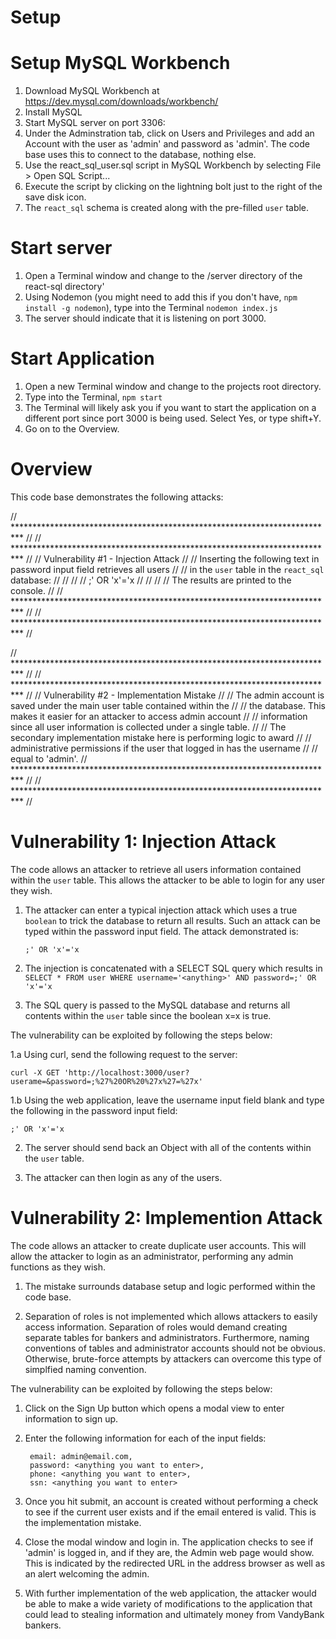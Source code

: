 # Setup

# Setup MySQL Workbench
1. Download MySQL Workbench at https://dev.mysql.com/downloads/workbench/
2. Install MySQL
3. Start MySQL server on port 3306:
4. Under the Adminstration tab, click on Users and Privileges and add an Account with the user as 'admin' and password as 'admin'. The code base uses this to connect to the database, nothing else.
4. Use the react_sql_user.sql script in MySQL Workbench by selecting File > Open SQL Script...
5. Execute the script by clicking on the lightning bolt just to the right of the save disk icon.
6. The `react_sql` schema is created along with the pre-filled `user` table.

# Start server
1. Open a Terminal window and change to the /server directory of the react-sql directory'
2. Using Nodemon (you might need to add this if you don't have, `npm install -g nodemon`), type into the Terminal `nodemon index.js`
3. The server should indicate that it is listening on port 3000.

# Start Application
1. Open a new Terminal window and change to the projects root directory.
2. Type into the Terminal, `npm start`
3. The Terminal will likely ask you if you want to start the application on a different port since port 3000 is being used. Select Yes, or type shift+Y.
4. Go on to the Overview.

# Overview
This code base demonstrates the following attacks:

// ************************************************************************** //
// ************************************************************************** //
// Vulnerability #1 - Injection Attack                                        //
// Inserting the following text in password input field retrieves all users   //
// in the `user` table in the `react_sql` database:                           //
//                                                                            //
//                ;' OR 'x'='x                                                //
//                                                                            //
// The results are printed to the console.                                    //
// ************************************************************************** //
// ************************************************************************** //

// ************************************************************************** //
// ************************************************************************** //
// Vulnerability #2 - Implementation Mistake                                  //
// The admin account is saved under the main user table contained within the  //
// the database. This makes it easier for an attacker to access admin account //
// information since all user information is collected under a single table.  //
// The secondary implementation mistake here is performing logic to award     //
// administrative permissions if the user that logged in has the username     //
// equal to 'admin'.
// ************************************************************************** //
// ************************************************************************** //

# Vulnerability 1: Injection Attack

The code allows an attacker to retrieve all users information contained within
the `user` table. This allows the attacker to be able to login for any user
they wish.

1. The attacker can enter a typical injection attack which uses a true `boolean`
to trick the database to return all results. Such an attack can be typed within
the password input field. The attack demonstrated is:
 
       ;' OR 'x'='x

2. The injection is concatenated with a SELECT SQL query which results in
`SELECT * FROM user WHERE username='<anything>' AND password=;' OR 'x'='x`

3. The SQL query is passed to the MySQL database and returns all contents within
the `user` table since the boolean x=x is true.

The vulnerability can be exploited by following the steps below:

1.a Using curl, send the following request to the server:

    curl -X GET 'http://localhost:3000/user?userame=&password=;%27%20OR%20%27x%27=%27x'

1.b Using the web application, leave the username input field blank and type the
following in the password input field:

    ;' OR 'x'='x

2. The server should send back an Object with all of the contents within the
`user` table.

3. The attacker can then login as any of the users.

# Vulnerability 2: Implemention Attack

The code allows an attacker to create duplicate user accounts. This will allow
the attacker to login as an administrator, performing any admin functions as
they wish.

1. The mistake surrounds database setup and logic performed within the code base.

2. Separation of roles is not implemented which allows attackers to easily
access information. Separation of roles would demand creating separate tables
for bankers and administrators. Furthermore, naming conventions of tables and
administrator accounts should not be obvious. Otherwise, brute-force attempts
by attackers can overcome this type of simplfied naming convention.

The vulnerability can be exploited by following the steps below:

1. Click on the Sign Up button which opens a modal view to enter information
to sign up.

2. Enter the following information for each of the input fields:
 
        email: admin@email.com,
        password: <anything you want to enter>,
        phone: <anything you want to enter>,
        ssn: <anything you want to enter>


3. Once you hit submit, an account is created without performing a check to see
if the current user exists and if the email entered is valid. This is the
implementation mistake.

4. Close the modal window and login in. The application checks to see if 'admin'
is logged in, and if they are, the Admin web page would show. This is indicated
by the redirected URL in the address browser as well as an alert welcoming the
admin.

5. With further implementation of the web application, the attacker would be
able to make a wide variety of modifications to the application that could lead
to stealing information and ultimately money from VandyBank bankers.
